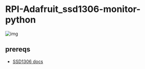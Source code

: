 # RPI-Adafruit_ssd1306-monitor-python

![img](https://lh3.googleusercontent.com/pw/AL9nZEUw0f0gHWmv4VvhXlT07a-jbTBSpCk2ywxk3NxR4OfT2gPtdiaCEcqRHorEoF5BLmc2YtJGFi-2NQZiA9ghP_ic7uEy4Pai2uGE68cUk53CuPJYsQz2-NkMQgHvAI5jOGcPCSz-sVe1A1SaFpbPx5v2=w2880-h948-no?authuser=0)





## prereqs 
- [SSD1306 docs](https://learn.adafruit.com/monochrome-oled-breakouts/python-usage-2)
